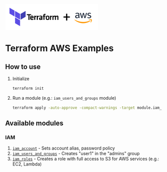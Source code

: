 ![](images/terraform_aws.png)

# Terraform AWS Examples



## How to use

1. Initialize
    ```sh
    terraform init
    ```

2. Run a module (e.g.: `iam_users_and_groups` module)
    ```sh
    terraform apply -auto-approve -compact-warnings -target module.iam_users_and_groups
    ```



## Available modules

### IAM

1. [`iam_account`](iam_account/README.md) - Sets account alias, password policy
1. [`iam_users_and_groups`](iam_users_and_groups/README.md) - Creates "user1" in the "admins" group
1. [`iam_roles`](iam_roles/README.md) - Creates a role with full access to S3 for AWS services (e.g.: EC2, Lambda)
